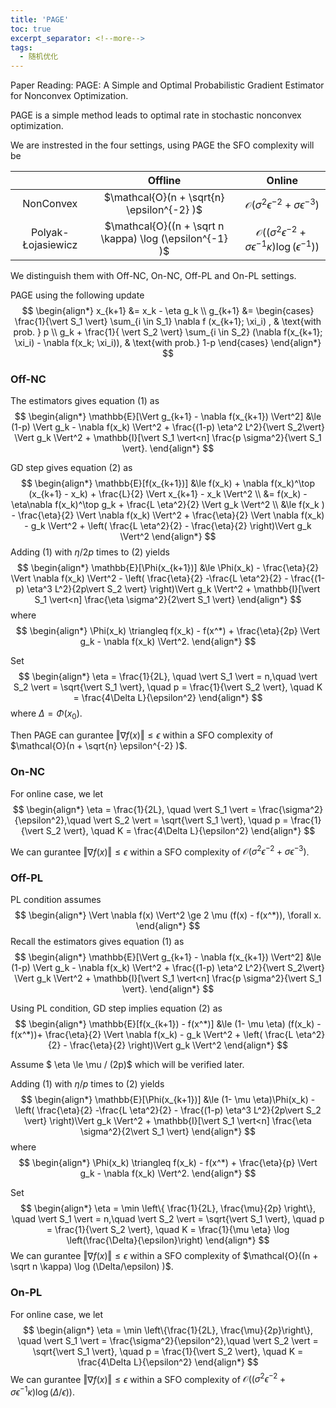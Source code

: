 ```yaml
---
title: 'PAGE'
toc: true
excerpt_separator: <!--more-->
tags: 		
  - 随机优化
---
```




Paper Reading: PAGE: A Simple and Optimal Probabilistic Gradient Estimator for Nonconvex Optimization.



<!--more-->

PAGE is a simple method leads to optimal rate in stochastic nonconvex optimization.

We are instrested in the four settings, using PAGE the SFO complexity will be

|                    |                          Offline                          |                            Online                            |
| :----------------: | :-------------------------------------------------------: | :----------------------------------------------------------: |
|     NonConvex      |        $\mathcal{O}(n + \sqrt{n} \epsilon^{-2} )$         | $\mathcal{O}(\sigma^2 \epsilon^{-2} + \sigma\epsilon^{-3} )$ |
| Polyak-Łojasiewicz | $\mathcal{O}((n + \sqrt n  \kappa) \log (\epsilon^{-1} )$ | $\mathcal{O}( (\sigma^2 \epsilon^{-2} + \sigma\epsilon^{-1} \kappa) \log(\epsilon^{-1}) )$ |

We distinguish them with Off-NC, On-NC, Off-PL and On-PL settings.



PAGE using the following update
$$
\begin{align*}
x_{k+1} &= x_k - \eta g_k \\
g_{k+1} &= 
\begin{cases}
\frac{1}{\vert S_1 \vert} \sum_{i \in S_1} \nabla f (x_{k+1}; \xi_i) , & \text{with prob. } p \\
g_k + \frac{1}{ \vert S_2 \vert} \sum_{i \in S_2} (\nabla f(x_{k+1}; \xi_i) - \nabla f(x_k; \xi_i)), & \text{with prob.} 1-p
\end{cases}
\end{align*}
$$

### Off-NC


The estimators gives equation (1) as
$$
\begin{align*}
\mathbb{E}[\Vert g_{k+1} - \nabla f(x_{k+1}) \Vert^2] &\le (1-p) \Vert g_k - \nabla f(x_k) \Vert^2 + \frac{(1-p) \eta^2 L^2}{\vert S_2\vert} \Vert g_k \Vert^2 + \mathbb{I}[\vert S_1 \vert<n] \frac{p \sigma^2}{\vert S_1 \vert}.
\end{align*}
$$


GD step gives equation (2) as 
$$
\begin{align*}
\mathbb{E}[f(x_{k+1})] &\le f(x_k) + \nabla f(x_k)^\top (x_{k+1} - x_k) + \frac{L}{2} \Vert x_{k+1} - x_k \Vert^2 \\
&= f(x_k) - \eta\nabla f(x_k)^\top g_k + \frac{L \eta^2}{2} \Vert g_k \Vert^2 \\
&\le f(x_k ) - \frac{\eta}{2} \Vert \nabla f(x_k) \Vert^2 + \frac{\eta}{2} \Vert \nabla f(x_k) - g_k \Vert^2 + \left( \frac{L \eta^2}{2}  - \frac{\eta}{2} \right)\Vert g_k \Vert^2
\end{align*}
$$
Adding (1) with $\eta / 2p$ times to (2) yields
$$
\begin{align*}
\mathbb{E}[\Phi(x_{k+1})] &\le \Phi(x_k) -  \frac{\eta}{2} \Vert \nabla f(x_k) \Vert^2 - \left(  \frac{\eta}{2} -\frac{L \eta^2}{2} - \frac{(1-p) \eta^3 L^2}{2p\vert S_2 \vert} \right)\Vert g_k \Vert^2 + \mathbb{I}[\vert S_1 \vert<n] \frac{\eta \sigma^2}{2\vert S_1 \vert}
\end{align*}
$$
where 
$$
\begin{align*}
\Phi(x_k) \triangleq f(x_k) - f(x^*) + \frac{\eta}{2p} \Vert g_k - \nabla f(x_k) \Vert^2.
\end{align*}
$$

Set 
$$
\begin{align*}
\eta = \frac{1}{2L}, \quad \vert S_1 \vert = n,\quad \vert S_2 \vert  = \sqrt{\vert S_1 \vert}, \quad  p = \frac{1}{\vert S_2 \vert}, \quad K = \frac{4\Delta L}{\epsilon^2} 
\end{align*}
$$
where $\Delta = \Phi(x_0)$. 

Then PAGE can gurantee $\Vert \nabla f(x) \Vert \le \epsilon$ within a SFO complexity of $\mathcal{O}(n + \sqrt{n} \epsilon^{-2} )$.



### On-NC

For online case, we let
$$
\begin{align*}
\eta = \frac{1}{2L}, \quad \vert S_1 \vert = \frac{\sigma^2}{\epsilon^2},\quad \vert S_2 \vert  = \sqrt{\vert S_1 \vert}, \quad  p = \frac{1}{\vert S_2 \vert}, \quad K = \frac{4\Delta L}{\epsilon^2} 
\end{align*}
$$


We can gurantee $\Vert \nabla f(x) \Vert \le \epsilon$ within a SFO complexity of $\mathcal{O}(\sigma^2 \epsilon^{-2} + \sigma\epsilon^{-3} )$.



### Off-PL



PL condition assumes
$$
\begin{align*}
\Vert \nabla f(x) \Vert^2 \ge 2 \mu (f(x) - f(x^*)), \forall x.
\end{align*}
$$
Recall the estimators gives equation (1) as
$$
\begin{align*}
\mathbb{E}[\Vert g_{k+1} - \nabla f(x_{k+1}) \Vert^2] &\le (1-p) \Vert g_k - \nabla f(x_k) \Vert^2 + \frac{(1-p) \eta^2 L^2}{\vert S_2\vert} \Vert g_k \Vert^2 + \mathbb{I}[\vert S_1 \vert<n] \frac{p \sigma^2}{\vert S_1 \vert}.
\end{align*}
$$

Using PL condition, GD step implies equation (2) as
$$
\begin{align*}
\mathbb{E}[f(x_{k+1}) - f(x^*)] &\le (1- \mu \eta) (f(x_k) - f(x^*))+ \frac{\eta}{2} \Vert \nabla f(x_k) - g_k \Vert^2 + \left( \frac{L \eta^2}{2}  - \frac{\eta}{2} \right)\Vert g_k \Vert^2
\end{align*}
$$


Assume $ \eta \le \mu / (2p)$ which will be verified later.

Adding (1) with $\eta / p$ times to (2) yields
$$
\begin{align*}
\mathbb{E}[\Phi(x_{k+1})] &\le (1- \mu \eta)\Phi(x_k)  - \left(  \frac{\eta}{2} -\frac{L \eta^2}{2} - \frac{(1-p) \eta^3 L^2}{2p\vert S_2 \vert} \right)\Vert g_k \Vert^2 + \mathbb{I}[\vert S_1 \vert<n] \frac{\eta \sigma^2}{2\vert S_1 \vert}
\end{align*}
$$
where 
$$
\begin{align*}
\Phi(x_k) \triangleq f(x_k) - f(x^*) + \frac{\eta}{p} \Vert g_k - \nabla f(x_k) \Vert^2.
\end{align*}
$$



Set 
$$
\begin{align*}
\eta = \min \left\{ \frac{1}{2L}, \frac{\mu}{2p} \right\}, \quad \vert S_1 \vert = n,\quad \vert S_2 \vert  = \sqrt{\vert S_1 \vert}, \quad  p = \frac{1}{\vert S_2 \vert}, \quad K = \frac{1}{\mu \eta} \log \left(\frac{\Delta}{\epsilon}\right)
\end{align*}
$$
We can gurantee $\Vert \nabla f(x) \Vert \le \epsilon$ within a SFO complexity of $\mathcal{O}((n + \sqrt n  \kappa) \log (\Delta/\epsilon) )$.



### On-PL

For online case, we let
$$
\begin{align*}
\eta = \min \left\{\frac{1}{2L}, \frac{\mu}{2p}\right\}, \quad \vert S_1 \vert = \frac{\sigma^2}{\epsilon^2},\quad \vert S_2 \vert  = \sqrt{\vert S_1 \vert}, \quad  p = \frac{1}{\vert S_2 \vert}, \quad K = \frac{4\Delta L}{\epsilon^2} 
\end{align*}
$$
We can gurantee $\Vert \nabla f(x) \Vert \le \epsilon$ within a SFO complexity of $\mathcal{O}( (\sigma^2 \epsilon^{-2} + \sigma\epsilon^{-1} \kappa) \log(\Delta/\epsilon) )$.


